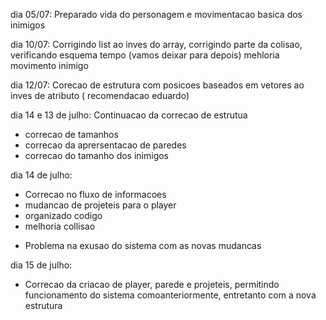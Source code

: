 dia 05/07:
  Preparado vida do personagem e movimentacao basica dos inimigos


dia 10/07:
    Corrigindo list ao inves do array, corrigindo parte da colisao, verificando esquema tempo (vamos deixar para depois)
    mehloria movimento inimigo


dia 12/07:
  Corecao de estrutura com posicoes baseados em vetores ao inves de atributo ( recomendacao eduardo)

dia 14 e 13 de julho:
  Continuacao da correcao de estrutua 
   * correcao de tamanhos
   * correcao da aprersentacao de paredes 
   * correcao do tamanho dos inimigos

dia 14 de julho:
   * Correcao no fluxo de informacoes
   * mudancao de projeteis para o player
   * organizado codigo
   * melhoria collisao 
   - Problema na exusao do sistema com as novas mudancas

dia 15 de julho:
   * Correcao da criacao de player, parede e projeteis, permitindo funcionamento do sistema comoanteriormente, entretanto com a nova estrutura